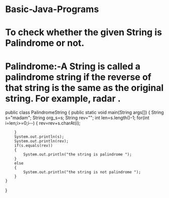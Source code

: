 # Basic-Java-Programs
# To check whether the given String is Palindrome or not.
# Palindrome:-A String is called a palindrome string if the reverse of that string is the same as the original string. For example, radar .

public class PalindromeString {
	public static void main(String args[])
	{
		String s="madam";
		String org_s=s;
		String rev="";
		int len=s.length()-1;
		for(int i=len;i>=0;i--)
		{
			rev=rev+s.charAt(i);
			
		}
		System.out.println(s);
		System.out.println(rev);
		if(s.equals(rev))
		{
			System.out.println("the string is palindrome ");
		}
		else
		{
			System.out.println("the string is not palindrome ");
		}
	}
	
	
}
